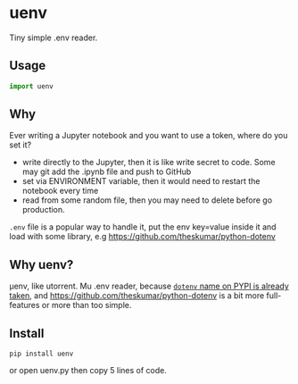 # uenv
Tiny simple .env reader.

## Usage
```py
import uenv
```

## Why
Ever writing a Jupyter notebook and you want to use a token, where do you set it?

- write directly to the Jupyter, then it is like write secret to code. Some may git add the .ipynb file and push to GitHub
- set via ENVIRONMENT variable, then it would need to restart the notebook every time
- read from some random file, then you may need to delete before go production.

`.env` file is a popular way to handle it, put the env key=value inside it and load with some library, e.g https://github.com/theskumar/python-dotenv

## Why uenv?
μenv, like utorrent.
Mu .env reader, because [`dotenv` name on PYPI is already taken](https://pypi.org/project/dotenv/), and https://github.com/theskumar/python-dotenv is a bit more full-features or more than too simple.

## Install

```
pip install uenv
```

or open uenv.py then copy 5 lines of code.

